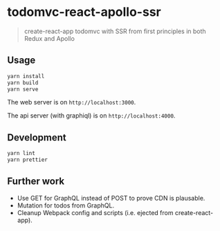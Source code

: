 # todomvc-react-apollo-ssr

> create-react-app todomvc with SSR from first principles in both Redux
> and Apollo

## Usage

```sh
yarn install
yarn build
yarn serve
```

The web server is on `http://localhost:3000`.

The api server (with graphiql) is on `http://localhost:4000`.


## Development

```sh
yarn lint
yarn prettier
```

## Further work

* Use GET for GraphQL instead of POST to prove CDN is plausable.
* Mutation for todos from GraphQL.
* Cleanup Webpack config and scripts (i.e. ejected from create-react-app).
